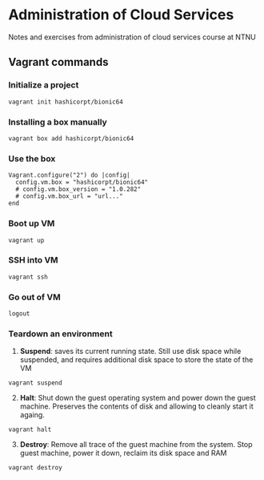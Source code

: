 # Administration of Cloud Services

Notes and exercises from administration of cloud services course at NTNU

## Vagrant commands

### Initialize a project

```
vagrant init hashicorpt/bionic64
```

### Installing a box manually

```
vagrant box add hashicorpt/bionic64
```

### Use the box

```
Vagrant.configure("2") do |config|
  config.vm.box = "hashicorpt/bionic64"
  # config.vm.box_version = "1.0.282"
  # config.vm.box_url = "url..."
end
```

### Boot up VM

```
vagrant up
```

### SSH into VM

```
vagrant ssh
```

### Go out of VM

```
logout
```

### Teardown an environment

1. **Suspend**: saves its current running state. Still use disk space while suspended, and requires additional disk space to store the state of the VM

```
vagrant suspend
```

2. **Halt**: Shut down the guest operating system and power down the guest machine. Preserves the contents of disk and allowing to cleanly start it againg.

```
vagrant halt
```

3. **Destroy**: Remove all trace of the guest machine from the system. Stop guest machine, power it down, reclaim its disk space and RAM

```
vagrant destroy
```

